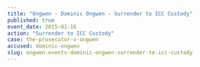 ```yaml
---
title: "Ongwen - Dominic Ongwen - Surrender to ICC Custody"
published: true
event_date: 2015-01-16
action: "Surrender to ICC Custody"
case: the-prosecutor-v-ongwen
accused: dominic-ongwen
slug: ongwen-events-dominic-ongwen-surrender-to-icc-custody
---
```

